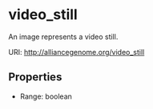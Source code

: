 # video_still

An image represents a video still.

URI: http://alliancegenome.org/video_still



<!-- no inheritance hierarchy -->


## Properties

 * Range: boolean


